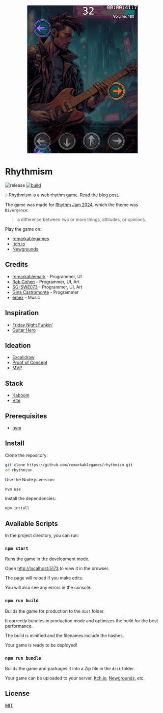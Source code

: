 <p align="center">
  <img src="https://raw.githubusercontent.com/remarkablegames/rhythmism/master/public/screenshots/sinbad1.png" alt="Rhythmism" width="360">
</p>

# Rhythmism

![release](https://img.shields.io/github/v/release/remarkablegames/rhythmism)
[![build](https://github.com/remarkablegames/rhythmism/actions/workflows/build.yml/badge.svg)](https://github.com/remarkablegames/rhythmism/actions/workflows/build.yml)

🎶 Rhythmism is a web rhythm game. Read the [blog post](https://remarkablegames.org/posts/rhythmism/).

The game was made for [Rhythm Jam 2024](https://itch.io/jam/rhythm-jam-2024), which the theme was `Divergence`:

> a difference between two or more things, attitudes, or opinions.

Play the game on:

- [remarkablegames](https://remarkablegames.org/rhythmism/)
- [Itch.io](https://remarkablegames.itch.io/rhythmism)
- [Newgrounds](https://www.newgrounds.com/portal/view/918614)

## Credits

- [remarkablemark](https://github.com/remarkablemark) - Programmer, UI
- [Rob Cohen](https://github.com/rmacohen) - Programmer, UI, Art
- [SG-SWE073](https://github.com/SG-SWE073) - Programmer, UI, Art
- [Gina Castromonte](https://github.com/GinaCastromonte) - Programmer
- [emex](https://soundcloud.com/emex-music) - Music

## Inspiration

- [Friday Night Funkin'](https://friday-nightfunkin.io/)
- [Guitar Hero](https://wikipedia.org/wiki/Guitar_Hero)

## Ideation

- [Excalidraw](https://excalidraw.com/#json=4xsd2WQeFiejrdBQkalCR,GLv9eoVsLsWhkXYKI1gCLA)
- [Proof of Concept](https://replit.com/@remarkablemark/Rhythm-Game)
- [MVP](https://replit.com/@remarkablemark/Rhythm-Jam-2024)

## Stack

- [Kaboom](https://kaboomjs.com/)
- [Vite](https://vitejs.dev/)

## Prerequisites

- [nvm](https://github.com/nvm-sh/nvm#readme)

## Install

Clone the repository:

```sh
git clone https://github.com/remarkablegames/rhythmism.git
cd rhythmism
```

Use the Node.js version:

```sh
nvm use
```

Install the dependencies:

```sh
npm install
```

## Available Scripts

In the project directory, you can run:

### `npm start`

Runs the game in the development mode.

Open [http://localhost:5173](http://localhost:5173) to view it in the browser.

The page will reload if you make edits.

You will also see any errors in the console.

### `npm run build`

Builds the game for production to the `dist` folder.

It correctly bundles in production mode and optimizes the build for the best performance.

The build is minified and the filenames include the hashes.

Your game is ready to be deployed!

### `npm run bundle`

Builds the game and packages it into a Zip file in the `dist` folder.

Your game can be uploaded to your server, [Itch.io](https://itch.io/), [Newgrounds](https://www.newgrounds.com/), etc.

## License

[MIT](LICENSE)
